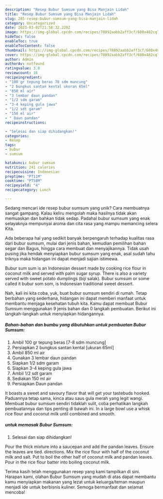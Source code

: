 ```yaml
---
description: "Resep Bubur Sumsum yang Bisa Manjain Lidah"
title: "Resep Bubur Sumsum yang Bisa Manjain Lidah"
slug: 285-resep-bubur-sumsum-yang-bisa-manjain-lidah
category: Uncategorized
date: 2023-03-02T21:58:32.220Z
image: https://img-global.cpcdn.com/recipes/78892aabb2aff3cf/680x482cq70/bubur-sumsum-foto-resep-utama.jpg
hideToc: false
enableToc: true
enableTocContent: false
thumbnail: https://img-global.cpcdn.com/recipes/78892aabb2aff3cf/680x482cq70/bubur-sumsum-foto-resep-utama.jpg
cover: https://img-global.cpcdn.com/recipes/78892aabb2aff3cf/680x482cq70/bubur-sumsum-foto-resep-utama.jpg
author: Admin
authorAv: notfound
ratingvalue: 3.8
reviewcount: 16
recipeingredient:
- "100 gr tepung beras 78 sdm muncung"
- "2 bungkus santan kental ukuran 65ml"
- "850 ml air"
- "3 lembar daun pandan"
- "1/2 sdm garam"
- "3-4 keping gula jawa"
- "1/2 sdt garam"
- "150 ml air"
- " Daun pandan"
recipeinstructions:

- "Selesai dan siap dihidangkan!"
categories:
- Resep
tags:
- bubur
- sumsum

katakunci: bubur sumsum 
nutrition: 241 calories
recipecuisine: Indonesian
preptime: "PT11M"
cooktime: "PT58M"
recipeyield: "4"
recipecategory: Lunch

---
```





Sedang mencari ide resep bubur sumsum yang unik? Cara membuatnya sangat gampang. Kalau keliru mengolah maka hasilnya tidak akan memuaskan dan bahkan tidak sedap. Padahal bubur sumsum yang enak selayaknya mempunyai aroma dan cita rasa yang mampu memancing selera Kita.





Ada beberapa hal yang sedikit banyak berpengaruh terhadap kualitas rasa dari bubur sumsum, mulai dari jenis bahan, kemudian pemilihan bahan segar dan Bagus, hingga cara membuat dan menyajikannya. Tidak usah pusing jika hendak menyiapkan bubur sumsum yang enak,      asal sudah tahu triknya maka hidangan ini dapat menjadi sajian istimewa.














Bubur sum sum is an Indonesian dessert made by cooking rice flour in coconut milk and served with palm sugar syrup. There is also a variety served with sweet potato dumplings (biji salak). Bubur sumsum or some called it bubur som som, is Indonesian traditional sweet dessert.






Nah, kali ini kita coba, yuk, buat bubur sumsum sendiri di rumah. Tetap berbahan yang sederhana, hidangan ini dapat memberi manfaat untuk membantu menjaga kesehatan tubuh kita. Kamu dapat membuat Bubur Sumsum menggunakan 9 jenis bahan dan 0 langkah pembuatan. Berikut ini langkah-langkah untuk menyiapkan hidangannya.

<!--inarticleads1-->

##### Bahan-bahan dan bumbu yang dibutuhkan untuk pembuatan Bubur Sumsum:

1. Ambil 100 gr tepung beras [7-8 sdm muncung]
1. Persiapkan 2 bungkus santan kental [ukuran 65ml]
1. Ambil 850 ml air
1. Gunakan 3 lembar daun pandan
1. Siapkan 1/2 sdm garam
1. Siapkan 3-4 keping gula jawa
1. Ambil 1/2 sdt garam
1. Sediakan 150 ml air
1. Persiapkan  Daun pandan


It boasts a sweet and savoury flavor that will get your tastebuds hooked. Paduannya tetap sama, kinca atau saus gula merah yang legit wangi. Membuat bubur sumsum sendiri tidaklah sulit, coba perhatikan langkah pembuatannya dan tips penting di bawah ini. In a large bowl use a whisk rice flour and coconut milk until combined and smooth. 

<!--inarticleads2-->

#####  untuk memasak Bubur Sumsum:


1. Selesai dan siap dihidangkan!

Pour the thick mixture into a saucepan and add the pandan leaves. Ensure the leaves are tied. directions. Mix the rice flour with half of the coconut milk and salt. Put to boil the other half of coconut milk and pandan leaves. Pour in the rice flour batter into boiling coconut milk. 

Terima kasih telah menggunakan resep yang kami tampilkan di sini. Harapan kami, olahan Bubur Sumsum yang mudah di atas dapat membantu kamu menyiapkan makanan yang lezat untuk keluarga/teman maupun menjadi ide untuk berbisnis kuliner. Semoga bermanfaat dan selamat mencoba!
